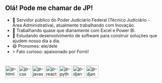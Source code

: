 ## Olá! Pode me chamar de JP!

- 🔭 Servidor público do Poder Judiciário Federal (Técnico Judiciário - Área Administrativa), atualmente trabalhando com Inovação.
- 🎲 Trabalhando quase que diariamente com Excel e Power BI.
- 🌱 Estudando desenvolvimento de software para construir soluções que ajudem nosso dia a dia.
- 😄 Pronomes: ele/dele
- ⚡ Fato curioso: apaixonado por Forró!


<div style="displau: inline-block"><br>  
  <img align="center" alt="jp-html5" heigh="40" width="40" src="https://cdn.jsdelivr.net/gh/devicons/devicon@latest/icons/html5/html5-original.svg" />
  <img align="center" alt="jp-css" heigh="40" width="40" src="https://cdn.jsdelivr.net/gh/devicons/devicon@latest/icons/css3/css3-original.svg" />
  <img align="center" alt="jp-javascript" heigh="40" width="40" src="https://cdn.jsdelivr.net/gh/devicons/devicon@latest/icons/javascript/javascript-original.svg" />
  <img align="center" alt="jp-react" heigh="40" width="40" src="https://cdn.jsdelivr.net/gh/devicons/devicon@latest/icons/react/react-original.svg" />
  <img align="center" alt="jp-python" heigh="40" width="40"  src="https://cdn.jsdelivr.net/gh/devicons/devicon@latest/icons/python/python-original.svg" />        
  <img align="center" alt="jp-django" heigh="40" width="40" src="https://cdn.jsdelivr.net/gh/devicons/devicon@latest/icons/django/django-plain.svg" />
  <img align="center" alt="jp-django-rest-framework" heigh="40" width="40" src="https://cdn.jsdelivr.net/gh/devicons/devicon@latest/icons/djangorest/djangorest-original.svg" />        
</div>
